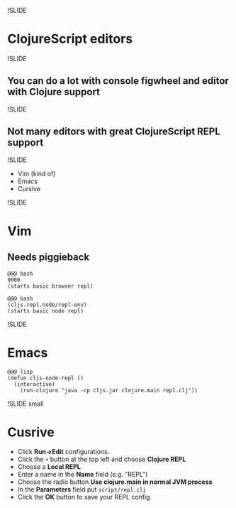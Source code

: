 !SLIDE

# ClojureScript editors

!SLIDE

## You can do a lot with console figwheel and editor with Clojure support

!SLIDE

## Not many editors with great ClojureScript REPL support

!SLIDE

- Vim (kind of)
- Emacs
- Cursive


!SLIDE

# Vim
## Needs piggieback

    @@@ bash
    9000
    (starts basic browser repl)

    @@@ bash
    (cljs.repl.node/repl-env)
    (starts basic node repl)
!SLIDE

# Emacs

    @@@ lisp
    (defun cljs-node-repl ()
      (interactive)
        (run-clojure "java -cp cljs.jar clojure.main repl.clj"))

!SLIDE small

# Cusrive
- Click __Run->Edit__ configurations.
- Click the `+` button at the top left and choose **Clojure REPL**
- Choose a **Local REPL**
- Enter a name in the **Name** field (e.g. "REPL")
- Choose the radio button **Use clojure.main in normal JVM process**
- In the **Parameters** field put `script/repl.clj`
- Click the **OK** button to save your REPL config.
